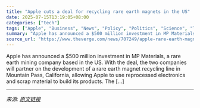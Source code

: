 ```yaml
---
title: "Apple cuts a deal for recycling rare earth magnets in the US"
date: 2025-07-15T13:19:05+08:00
categories: ["tech"]
tags: ["Apple", "Business", "News", "Policy", "Politics", "Science", "Tech"]
summary: "Apple has announced a $500 million investment in MP Materials, a rare earth mining company based in the US. With the deal, the two companies will partner on the development of a rare earth magnet recy"
source_url: "https://www.theverge.com/news/707249/apple-rare-earth-magnet-mp-materials-recycling"
---
```


Apple has announced a $500 million investment in MP Materials, a rare earth mining company based in the US. With the deal, the two companies will partner on the development of a rare earth magnet recycling line in Mountain Pass, California, allowing Apple to use reprocessed electronics and scrap material to build its products. The [&#8230;]

---

*来源: [原文链接](https://www.theverge.com/news/707249/apple-rare-earth-magnet-mp-materials-recycling)*
